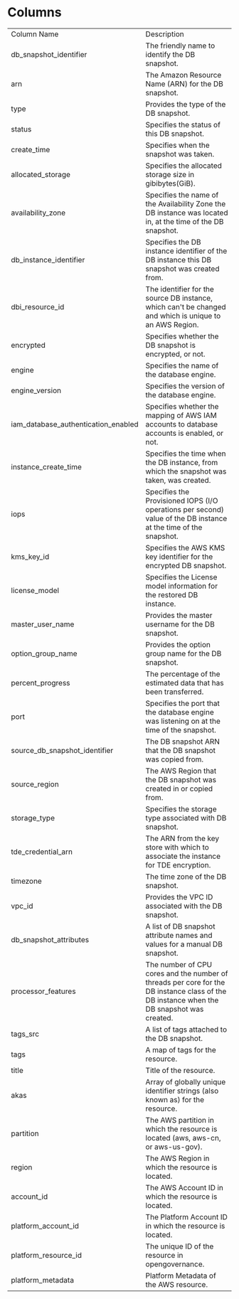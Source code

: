 # Columns  

<table>
	<tr><td>Column Name</td><td>Description</td></tr>
	<tr><td>db_snapshot_identifier</td><td>The friendly name to identify the DB snapshot.</td></tr>
	<tr><td>arn</td><td>The Amazon Resource Name (ARN) for the DB snapshot.</td></tr>
	<tr><td>type</td><td>Provides the type of the DB snapshot.</td></tr>
	<tr><td>status</td><td>Specifies the status of this DB snapshot.</td></tr>
	<tr><td>create_time</td><td>Specifies when the snapshot was taken.</td></tr>
	<tr><td>allocated_storage</td><td>Specifies the allocated storage size in gibibytes(GiB).</td></tr>
	<tr><td>availability_zone</td><td>Specifies the name of the Availability Zone the DB instance was located in, at the time of the DB snapshot.</td></tr>
	<tr><td>db_instance_identifier</td><td>Specifies the DB instance identifier of the DB instance this DB snapshot was created from.</td></tr>
	<tr><td>dbi_resource_id</td><td>The identifier for the source DB instance, which can&#39;t be changed and which is unique to an AWS Region.</td></tr>
	<tr><td>encrypted</td><td>Specifies whether the DB snapshot is encrypted, or not.</td></tr>
	<tr><td>engine</td><td>Specifies the name of the database engine.</td></tr>
	<tr><td>engine_version</td><td>Specifies the version of the database engine.</td></tr>
	<tr><td>iam_database_authentication_enabled</td><td>Specifies whether the mapping of AWS IAM accounts to database accounts is enabled, or not.</td></tr>
	<tr><td>instance_create_time</td><td>Specifies the time when the DB instance, from which the snapshot was taken, was created.</td></tr>
	<tr><td>iops</td><td>Specifies the Provisioned IOPS (I/O operations per second) value of the DB instance at the time of the snapshot.</td></tr>
	<tr><td>kms_key_id</td><td>Specifies the AWS KMS key identifier for the encrypted DB snapshot.</td></tr>
	<tr><td>license_model</td><td>Specifies the License model information for the restored DB instance.</td></tr>
	<tr><td>master_user_name</td><td>Provides the master username for the DB snapshot.</td></tr>
	<tr><td>option_group_name</td><td>Provides the option group name for the DB snapshot.</td></tr>
	<tr><td>percent_progress</td><td>The percentage of the estimated data that has been transferred.</td></tr>
	<tr><td>port</td><td>Specifies the port that the database engine was listening on at the time of the snapshot.</td></tr>
	<tr><td>source_db_snapshot_identifier</td><td>The DB snapshot ARN that the DB snapshot was copied from.</td></tr>
	<tr><td>source_region</td><td>The AWS Region that the DB snapshot was created in or copied from.</td></tr>
	<tr><td>storage_type</td><td>Specifies the storage type associated with DB snapshot.</td></tr>
	<tr><td>tde_credential_arn</td><td>The ARN from the key store with which to associate the instance for TDE encryption.</td></tr>
	<tr><td>timezone</td><td>The time zone of the DB snapshot.</td></tr>
	<tr><td>vpc_id</td><td>Provides the VPC ID associated with the DB snapshot.</td></tr>
	<tr><td>db_snapshot_attributes</td><td>A list of DB snapshot attribute names and values for a manual DB snapshot.</td></tr>
	<tr><td>processor_features</td><td>The number of CPU cores and the number of threads per core for the DB instance class of the DB instance when the DB snapshot was created.</td></tr>
	<tr><td>tags_src</td><td>A list of tags attached to the DB snapshot.</td></tr>
	<tr><td>tags</td><td>A map of tags for the resource.</td></tr>
	<tr><td>title</td><td>Title of the resource.</td></tr>
	<tr><td>akas</td><td>Array of globally unique identifier strings (also known as) for the resource.</td></tr>
	<tr><td>partition</td><td>The AWS partition in which the resource is located (aws, aws-cn, or aws-us-gov).</td></tr>
	<tr><td>region</td><td>The AWS Region in which the resource is located.</td></tr>
	<tr><td>account_id</td><td>The AWS Account ID in which the resource is located.</td></tr>
	<tr><td>platform_account_id</td><td>The Platform Account ID in which the resource is located.</td></tr>
	<tr><td>platform_resource_id</td><td>The unique ID of the resource in opengovernance.</td></tr>
	<tr><td>platform_metadata</td><td>Platform Metadata of the AWS resource.</td></tr>
</table>